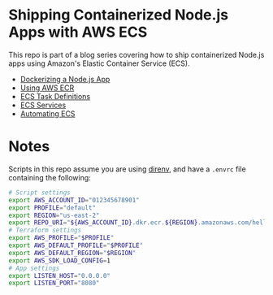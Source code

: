 # Shipping Containerized Node.js Apps with AWS ECS

This repo is part of a blog series covering how to ship containerized Node.js
apps using Amazon's Elastic Container Service (ECS).

- [Dockerizing a Node.js App](https://blog.devopsdreams.io/thinking-inside-the-box)
- [Using AWS ECR](https://blog.devopsdreams.io/container-yourself)
- [ECS Task Definitions](https://blog.devopsdreams.io/ecs-task-definitions)
- [ECS Services ](https://blog.devopsdreams.io/ecs-services)
- [Automating ECS](https://blog.devopsdreams.io/automating-ecs)

# Notes

Scripts in this repo assume you are using [direnv](https://direnv.net), and have a `.envrc` file
containing the following:

```bash
# Script settings
export AWS_ACCOUNT_ID="012345678901"
export PROFILE="default"
export REGION="us-east-2"
export REPO_URI="${AWS_ACCOUNT_ID}.dkr.ecr.${REGION}.amazonaws.com/hello-world-production"
# Terraform settings
export AWS_PROFILE="$PROFILE"
export AWS_DEFAULT_PROFILE="$PROFILE"
export AWS_DEFAULT_REGION="$REGION"
export AWS_SDK_LOAD_CONFIG=1
# App settings
export LISTEN_HOST="0.0.0.0"
export LISTEN_PORT="8080"
```

